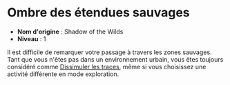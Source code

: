 # Ombre des étendues sauvages

 * **Nom d'origine** : Shadow of the Wilds
 * **Niveau** : 1


<p><span id="ctl00_MainContent_DetailedOutput">Il est difficile de remarquer votre passage à travers les zones sauvages. Tant que vous n'êtes pas dans un  environnement urbain, vous êtes toujours considéré comme <a href="https://2e.aonprd.com/Actions.aspx?ID=65">Dissimuler les traces</a>, même si vous choisissez une activité différente en mode exploration.&nbsp;</span></p>